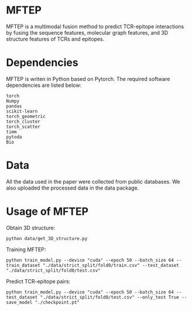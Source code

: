 # MFTEP
MFTEP is a multimodal fusion method to predict TCR-epitope interactions by fusing the sequence features, molecular graph features, and 3D structure features of TCRs and epitopes.

# Dependencies
MFTEP is writen in Python based on Pytorch. The required software dependencies are listed below:

```
torch
Numpy
pandas
scikit-learn
torch_geometric
torch_cluster
torch_scatter
timm
pytoda
Bio
```

# Data
All the data used in the paper were collected from public databases. We also uploaded the processed data in the data package.

# Usage of MFTEP
Obtain 3D structure:
```
python data/get_3D_structure.py
```
Training MFTEP:
```
python train_model.py --device "cuda" --epoch 50 --batch_size 64 --train_dataset "./data/strict_split/fold0/train.csv" --test_dataset "./data/strict_split/fold0/test.csv"
```
Predict TCR-epitope pairs:
```
python train_model.py --device "cuda" --epoch 50 --batch_size 64 --test_dataset "./data/strict_split/fold0/test.csv" --only_test True --save_model "./checkpoint.pt"
```

